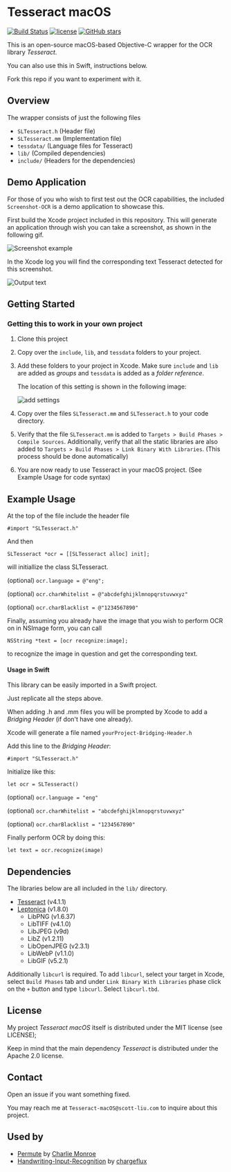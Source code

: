 # Tesseract macOS
[![Build Status](https://travis-ci.org/scott0123/Tesseract-macOS.svg?branch=master)](https://travis-ci.org/scott0123/Tesseract-macOS)
[![license](https://img.shields.io/github/license/mashape/apistatus.svg)](https://github.com/scott0123/Tesseract-macOS/blob/master/LICENSE)
[![GitHub stars](https://img.shields.io/github/stars/scott0123/Tesseract-macOS.svg?style=social&label=Stars)](https://github.com/scott0123/Tesseract-macOS)


This is an open-source macOS-based Objective-C wrapper for the OCR library *Tesseract*.

You can also use this in Swift, instructions below.

Fork this repo if you want to experiment with it.

## Overview

The wrapper consists of just the following files

* `SLTesseract.h` (Header file)
* `SLTesseract.mm` (Implementation file)
* `tessdata/` (Language files for Tesseract)
* `lib/` (Compiled dependencies)
* `include/` (Headers for the dependencies)

## Demo Application

For those of you who wish to first test out the OCR capabilities, the included `Screenshot-OCR` is a demo application to showcase this.

First build the Xcode project included in this repository. This will generate an application through wish you can take a screenshot, as shown in the following gif.

![Screenshot example](./demo_images/demo.gif)

In the Xcode log you will find the corresponding text Tesseract detected for this screenshot.

![Output text](./demo_images/output_text.png)

## Getting Started

### Getting this to work in your own project

1. Clone this project
2. Copy over the `include`, `lib`, and `tessdata` folders to your project.
3. Add these folders to your project in Xcode. Make sure `include` and `lib` are added as *groups* and `tessdata` is added as a *folder reference*. 

	The location of this setting is shown in the following image:

	![add settings](./demo_images/add_settings.png)

4. Copy over the files `SLTesseract.mm` and `SLTesseract.h` to your code directory.
5. Verify that the file `SLTesseract.mm` is added to `Targets > Build Phases > Compile Sources`. Additionally, verify that all the static libraries are also added to `Targets > Build Phases > Link Binary With Libraries`. (This process should be done automatically)
6. You are now ready to use Tesseract in your macOS project. (See Example Usage for code syntax)


## Example Usage

At the top of the file include the header file

```
#import "SLTesseract.h"
```

And then

```
SLTesseract *ocr = [[SLTesseract alloc] init];
```

will initiallize the class SLTesseract. 

(optional) `ocr.language = @"eng";`

(optional) `ocr.charWhitelist = @"abcdefghijklmnopqrstuvwxyz"`

(optional) `ocr.charBlacklist = @"1234567890"`

Finally, assuming you already have the image that you wish to perform OCR on in NSImage form, you can call

```
NSString *text = [ocr recognize:image];
```

to recognize the image in question and get the corresponding text.

#### Usage in Swift

This library can be easily imported in a Swift project.

Just replicate all the steps above. 

When adding .h and .mm files you will be prompted by Xcode to add a *Bridging Header* (if don't have one already).

Xcode will generate a file named `yourProject-Bridging-Header.h`

Add this line to the *Bridging Header*:

``` 
#import "SLTesseract.h" 
```

Initialize like this:

```
let ocr = SLTesseract()
```
(optional) `ocr.language = "eng"`

(optional) `ocr.charWhitelist = "abcdefghijklmnopqrstuvwxyz"`

(optional) `ocr.charBlacklist = "1234567890"`

Finally perform OCR by doing this:

```
let text = ocr.recognize(image)
```

## Dependencies

The libraries below are all included in the `lib/` directory.

* [Tesseract](https://github.com/tesseract-ocr/tesseract) (v4.1.1)
* [Leptonica](http://leptonica.org/) (v1.8.0)
	* LibPNG (v1.6.37)
	* LibTIFF (v4.1.0)
	* LibJPEG (v9d)
	* LibZ (v1.2.11)
	* LibOpenJPEG (v2.3.1)
	* LibWebP (v1.1.0)
	* LibGIF (v5.2.1)
	
Additionally `libcurl` is required. To add `libcurl`, select your target in Xcode, select `Build Phases` tab and under `Link Binary With Libraries` phase click on the `+` button and type `libcurl`. Select `libcurl.tbd`.

## License

My project *Tesseract macOS* itself is distributed under the MIT license (see LICENSE);

Keep in mind that the main dependency *Tesseract* is distributed under the Apache 2.0 license.

## Contact

Open an issue if you want something fixed.

You may reach me at `Tesseract-macOS@scott-liu.com` to inquire about this project.

## Used by

* [Permute](https://software.charliemonroe.net/permute/) by [Charlie Monroe](https://github.com/charlieMonroe)
* [Handwriting-Input-Recognition](https://github.com/chargeflux/Handwriting-Input-Recognition) by [chargeflux](https://github.com/chargeflux)

